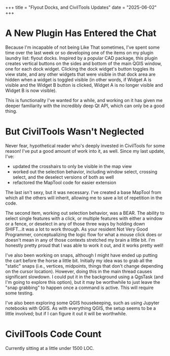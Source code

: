 +++
title = "Flyout Docks, and CivilTools Updates"
date = "2025-06-02"
+++

# A New Plugin Has Entered the Chat
Because I'm incapable of not being Like That sometimes, I've spent some time over the last week or so developing one of the items on my plugin laundry list: flyout docks. Inspired by a popular CAD package, this plugin creates vertical buttons on the sides and bottom of the main QGIS window, one for each dock widget. Clicking the dock widget's button toggles its view state, and any other widgets that were visible in that dock area are hidden when a widget is toggled visible (in other words, if Widget A is visible and the Widget B button is clicked, Widget A is no longer visible and Widget B is now visible).

This is functionality I've wanted for a while, and working on it has given me deeper familiarity with the incredibly deep Qt API, which can only be a good thing.

# But CivilTools Wasn't Neglected
Never fear, hypothetical reader who's deeply invested in CivilTools for some reason! I've put a good amount of work into it, as well. Since my last update, I've:

- updated the crosshairs to only be visible in the map view
- worked out the selection behavior, including window select, crossing select, and the deselect versions of both as well
- refactored the MapTool code for easier extension

The last isn't sexy, but it was necessary. I've created a base MapTool from which all the others will inherit, allowing me to save a lot of repetition in the code.

The second item, working out selection behavior, was a BEAR. The ability to select single features with a click, or multiple features with either a window or a fence, or deselect in any of those three ways by holding down SHIFT...it was a lot to work through. As your resident Not Very Good Programmer, conceptualizing the logic flow for what a mouse click does or doesn't mean in any of those contexts stretched my brain a little bit. I'm honestly pretty proud that I was able to work it out, and it works pretty well!

I've also been working on snaps, although I might have ended up putting the cart before the horse a little bit. Initially my idea was to grab all the "static" snaps (i.e., vertices, midpoints, things that don't change depending on the cursor location). However, doing this in the main thread causes significant slowdown. I could put it in the background using a QgsTask (and I'm going to explore this option), but it may be worthwhile to just leave the "snap grabbing" to happen once a command is active. This will require some testing.

I've also been exploring some QGIS housekeeping, such as using Jupyter notebooks with QGIS. As with everything QGIS, the setup seems to be a little involved; but if I can figure it out it will be worthwhile.

# CivilTools Code Count
Currently sitting at a little under 1500 LOC.
